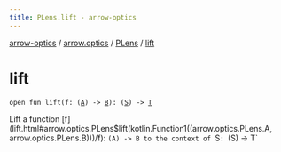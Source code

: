 ```yaml
---
title: PLens.lift - arrow-optics
---
```


[arrow-optics](../../index.html) / [arrow.optics](../index.html) / [PLens](index.html) / [lift](./lift.html)

# lift

`open fun lift(f: (`[`A`](index.html#A)`) -> `[`B`](index.html#B)`): (`[`S`](index.html#S)`) -> `[`T`](index.html#T)

Lift a function [f](lift.html#arrow.optics.PLens$lift(kotlin.Function1((arrow.optics.PLens.A, arrow.optics.PLens.B)))/f): `(A) -> B to the context of `S`: `(S) -&gt; T`

